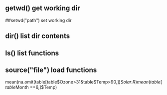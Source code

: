## getwd() get working dir
##setwd("path")  set working dir
## dir() list dir contents
## ls() list functions
## source("file") load functions


mean(na.omit(table[table$Ozone>31&table$Temp>90,])$Solar.R)
mean(table[table$Month ==6,]$Temp)

